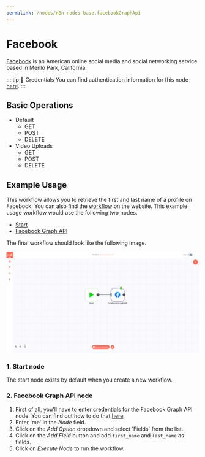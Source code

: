 ```yaml
---
permalink: /nodes/n8n-nodes-base.facebookGraphApi
---
```


# Facebook

[Facebook](https://www.facebook.com/) is an American online social media and social networking service based in Menlo Park, California.

::: tip 🔑 Credentials
You can find authentication information for this node [here](../../../credentials/Facebook/README.md).
:::

## Basic Operations

- Default
	- GET
	- POST
	- DELETE
- Video Uploads
	- GET
	- POST
	- DELETE


## Example Usage

This workflow allows you to retrieve the first and last name of a profile on Facebook. You can also find the [workflow](https://n8n.io/workflows/514) on the website. This example usage workflow would use the following two nodes.
- [Start](../../core-nodes/Start/README.md)
- [Facebook Graph API]()

The final workflow should look like the following image.

![A workflow with the Facebook Graph API node](./workflow.png)

### 1. Start node

The start node exists by default when you create a new workflow.

### 2. Facebook Graph API node

1. First of all, you'll have to enter credentials for the Facebook Graph API node. You can find out how to do that [here](../../../credentials/Facebook/README.md).
2. Enter 'me' in the *Node* field.
3. Click on the *Add Option* dropdown and select 'Fields' from the list.
4. Click on the *Add Field* button and add `first_name` and `last_name` as fields.
5. Click on *Execute Node* to run the workflow.
